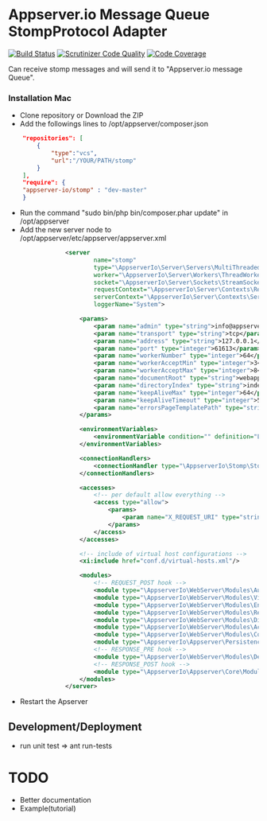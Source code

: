 Appserver.io Message Queue StompProtocol Adapter
==============================================================================
[![Build Status](https://scrutinizer-ci.com/g/larsroettig/stomp/badges/build.png?b=master)](https://scrutinizer-ci.com/g/larsroettig/stomp/build-status/master)
[![Scrutinizer Code Quality](https://scrutinizer-ci.com/g/larsroettig/stomp/badges/quality-score.png?b=master)](https://scrutinizer-ci.com/g/larsroettig/stomp/?branch=master)
[![Code Coverage](https://scrutinizer-ci.com/g/larsroettig/stomp/badges/coverage.png?b=master)](https://scrutinizer-ci.com/g/larsroettig/stomp/?branch=master)

Can receive stomp messages and will send it to "Appserver.io message Queue".

### Installation Mac

* Clone repository or Download the ZIP
* Add the followings lines to /opt/appserver/composer.json

```json
    "repositories": [
        {
            "type":"vcs",
            "url":"/YOUR/PATH/stomp"
        }
    ],
    "require": {
    "appserver-io/stomp" : "dev-master"
    }
```

* Run the command "sudo bin/php bin/composer.phar update" in /opt/appserver
* Add the new server node to /opt/appserver/etc/appserver/appserver.xml  

```xml
                <server
                        name="stomp"
                        type="\AppserverIo\Server\Servers\MultiThreadedServer"
                        worker="\AppserverIo\Server\Workers\ThreadWorker"
                        socket="\AppserverIo\Server\Sockets\StreamSocket"
                        requestContext="\AppserverIo\Server\Contexts\RequestContext"
                        serverContext="\AppserverIo\Server\Contexts\ServerContext"
                        loggerName="System">

                    <params>
                        <param name="admin" type="string">info@appserver.io</param>
                        <param name="transport" type="string">tcp</param>
                        <param name="address" type="string">127.0.0.1</param>
                        <param name="port" type="integer">61613</param>
                        <param name="workerNumber" type="integer">64</param>
                        <param name="workerAcceptMin" type="integer">3</param>
                        <param name="workerAcceptMax" type="integer">8</param>
                        <param name="documentRoot" type="string">webapps</param>
                        <param name="directoryIndex" type="string">index.pc</param>
                        <param name="keepAliveMax" type="integer">64</param>
                        <param name="keepAliveTimeout" type="integer">5</param>
                        <param name="errorsPageTemplatePath" type="string">var/www/errors/error.phtml</param>
                    </params>

                    <environmentVariables>
                        <environmentVariable condition="" definition="LOGGER_ACCESS=Access" />
                    </environmentVariables>

                    <connectionHandlers>
                        <connectionHandler type="\AppserverIo\Stomp\StompConnectionHandler" />
                    </connectionHandlers>

                    <accesses>
                        <!-- per default allow everything -->
                        <access type="allow">
                            <params>
                                <param name="X_REQUEST_URI" type="string">.*</param>
                            </params>
                        </access>
                    </accesses>

                    <!-- include of virtual host configurations -->
                    <xi:include href="conf.d/virtual-hosts.xml"/>

                    <modules>
                        <!-- REQUEST_POST hook -->
                        <module type="\AppserverIo\WebServer\Modules\AuthenticationModule"/>
                        <module type="\AppserverIo\WebServer\Modules\VirtualHostModule"/>
                        <module type="\AppserverIo\WebServer\Modules\EnvironmentVariableModule" />
                        <module type="\AppserverIo\WebServer\Modules\RewriteModule"/>
                        <module type="\AppserverIo\WebServer\Modules\DirectoryModule"/>
                        <module type="\AppserverIo\WebServer\Modules\AccessModule"/>
                        <module type="\AppserverIo\WebServer\Modules\CoreModule"/>
                        <module type="\AppserverIo\Appserver\PersistenceContainer\PersistenceContainerModule" />
                        <!-- RESPONSE_PRE hook -->
                        <module type="\AppserverIo\WebServer\Modules\DeflateModule"/>
                        <!-- RESPONSE_POST hook -->
                        <module type="\AppserverIo\Appserver\Core\Modules\ProfileModule"/>
                    </modules>
                </server>
```

* Restart the Apserver

## Development/Deployment 
* run unit test => ant run-tests

TODO
==========

* Better documentation 
* Example(tutorial)
 


